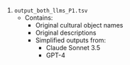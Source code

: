 1. `output_both_llms_P1.tsv`
   - Contains:
     - Original cultural object names
     - Original descriptions
     - Simplified outputs from:
       - Claude Sonnet 3.5
       - GPT-4
